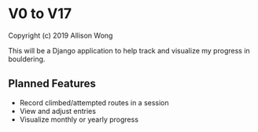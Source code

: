 # V0 to V17

Copyright (c) 2019 Allison Wong

This will be a Django application to help track and visualize my progress in bouldering.  

## Planned Features

- Record climbed/attempted routes in a session
- View and adjust entries
- Visualize monthly or yearly progress 

